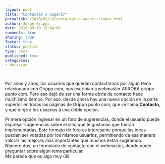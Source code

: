 ```yaml
--- 
layout: post
title: "Contactar o Sugerir"
permalink: /2010/09/19/contactar-o-sugerir/index.html
author: Jorge Grippo
date: 2010-09-19 15:04:00
comments: true
sharing: true
footer: true
status: publish
type: post
published: true
categories: 
- Noticias

---
```

<!-- 144 -->
Por años y años, los usuarios que querían contactarnos por algún tema relacionado con Grippo.com, nos escribían a webmaster ARROBA grippo punto com. Pero eso dejó de ser una forma obvia de contacto hace muchísimo tiempo. Por eso, desde ahora hay una nueva opción en la parte superior en todas las páginas de Grippo punto com, que se llama <b>Contacto</b>, y que dirije a los usuarios a una doble opción. <div>
</div><div>Primera opción ingresar en un foro de sugerencias, donde el usuario puede expresar sugerencias sobre el sitio que le gustarían que fueran implementadas. Este formato de foro es interesante porque las ideas pueden ser votadas por los mismos usuarios, permitiendo de esa manera valorar las mejoras más importantes que muchos están sugiriendo. <div>
</div><div>Número dos, un formulario de contacto con el webmaster, donde poder preguntar sobre algún tema particular.</div></div><div>
</div><div>Me parece que es algo muy útil.</div><div>
</div><div>
</div>


